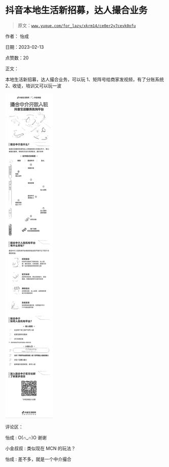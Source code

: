 # 抖音本地生活新招募，达人撮合业务

> 原文：[`www.yuque.com/for_lazy/xkrm14/ce0er2y7cevk0ofu`](https://www.yuque.com/for_lazy/xkrm14/ce0er2y7cevk0ofu)

作者： 怡成

日期：2023-02-13

点赞数：20

正文：

本地生活新招募，达人撮合业务，可以玩 1、矩阵号给商家发视频，有了分账系统 2、收徒，培训又可以玩一波

![](img/23c9c9c41caf2491373ed242621c3e10.png)

评论区：

怡成 : O(∩_∩)O 谢谢

小金叔叔 : 类似现在 MCN 的玩法？

怡成 : 差不多，就是一个中介撮合



